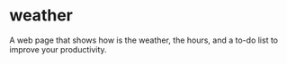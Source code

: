 # weather

A web page that shows how is the weather, the hours, and a to-do list to improve your productivity.